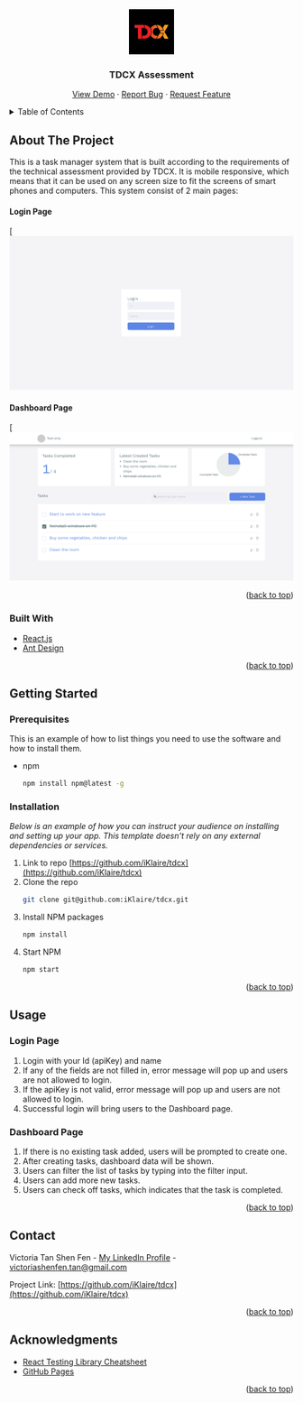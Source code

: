 <div id="top"></div>
<div align="center">
  <a href="https://github.com/iKlaire/tdcx">
    <img src="./public/images/profile.jpg" alt="Logo" width="80" height="80">
  </a>

  <h3 align="center">TDCX Assessment</h3>

  <p align="center">
    <a href="https://github.com/iKlaire/tdcx">View Demo</a>
    ·
    <a href="https://github.com/iKlaire/tdcx/issues">Report Bug</a>
    ·
    <a href="https://github.com/iKlaire/tdcx/issues">Request Feature</a>
  </p>
</div>

<!-- TABLE OF CONTENTS -->
<details>
  <summary>Table of Contents</summary>
  <ol>
    <li>
      <a href="#about-the-project">About The Project</a>
      <ul>
        <li><a href="#built-with">Built With</a></li>
      </ul>
    </li>
    <li>
      <a href="#getting-started">Getting Started</a>
      <ul>
        <li><a href="#prerequisites">Prerequisites</a></li>
        <li><a href="#installation">Installation</a></li>
      </ul>
    </li>
    <li><a href="#usage">Usage</a></li>
    <li><a href="#contact">Contact</a></li>
    <li><a href="#acknowledgments">Acknowledgments</a></li>
  </ol>
</details>

<!-- ABOUT THE PROJECT -->

## About The Project

This is a task manager system that is built according to the requirements of the technical assessment provided by TDCX. It is mobile responsive, which means that it can be used on any screen size to fit the screens of smart phones and computers. This system consist of 2 main pages:

#### Login Page

[![Login Page Screen Shot][product-screenshot-login]

#### Dashboard Page

[![Dashboard Page Screen Shot][product-screenshot-dashboard]

<p align="right">(<a href="#top">back to top</a>)</p>

### Built With

- [React.js](https://reactjs.org/)
- [Ant Design](https://ant.design/)

<p align="right">(<a href="#top">back to top</a>)</p>

<!-- GETTING STARTED -->

## Getting Started

### Prerequisites

This is an example of how to list things you need to use the software and how to install them.

- npm
  ```sh
  npm install npm@latest -g
  ```

### Installation

_Below is an example of how you can instruct your audience on installing and setting up your app. This template doesn't rely on any external dependencies or services._

1. Link to repo [https://github.com/iKlaire/tdcx](https://github.com/iKlaire/tdcx)
2. Clone the repo
   ```sh
   git clone git@github.com:iKlaire/tdcx.git
   ```
3. Install NPM packages
   ```sh
   npm install
   ```
4. Start NPM
   ```js
   npm start
   ```

<p align="right">(<a href="#top">back to top</a>)</p>

<!-- USAGE -->

## Usage

### Login Page

1. Login with your Id (apiKey) and name
2. If any of the fields are not filled in, error message will pop up and users are not allowed to login.
3. If the apiKey is not valid, error message will pop up and users are not allowed to login.
4. Successful login will bring users to the Dashboard page.

### Dashboard Page

1. If there is no existing task added, users will be prompted to create one.
2. After creating tasks, dashboard data will be shown.
3. Users can filter the list of tasks by typing into the filter input.
4. Users can add more new tasks.
5. Users can check off tasks, which indicates that the task is completed.

<p align="right">(<a href="#top">back to top</a>)</p>

<!-- CONTACT -->

## Contact

Victoria Tan Shen Fen - [My LinkedIn Profile](https://www.linkedin.com/in/victoriatansf/) - victoriashenfen.tan@gmail.com

Project Link: [https://github.com/iKlaire/tdcx](https://github.com/iKlaire/tdcx)

<p align="right">(<a href="#top">back to top</a>)</p>

<!-- ACKNOWLEDGMENTS -->

## Acknowledgments

- [React Testing Library Cheatsheet](https://testing-library.com/docs/react-testing-library/cheatsheet)
- [GitHub Pages](https://pages.github.com)

<p align="right">(<a href="#top">back to top</a>)</p>

<!-- MARKDOWN LINKS & IMAGES -->
<!-- https://www.markdownguide.org/basic-syntax/#reference-style-links -->

[linkedin-shield]: https://img.shields.io/badge/-LinkedIn-black.svg?style=for-the-badge&logo=linkedin&colorB=555
[linkedin-url]: https://www.linkedin.com/in/victoriatansf/
[product-screenshot-login]: ./public/images/screenshot-login.jpg
[product-screenshot-dashboard]: ./public/images/screenshot-dashboard.jpg
[tdcx-logo-url]: https://www.contactcenterworld.com/company/tdcx.aspx
